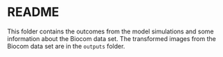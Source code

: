 # README

This folder contains the outcomes from the model simulations and some information about the Biocom data set. The transformed images from the Biocom data set are in the `outputs` folder. 

